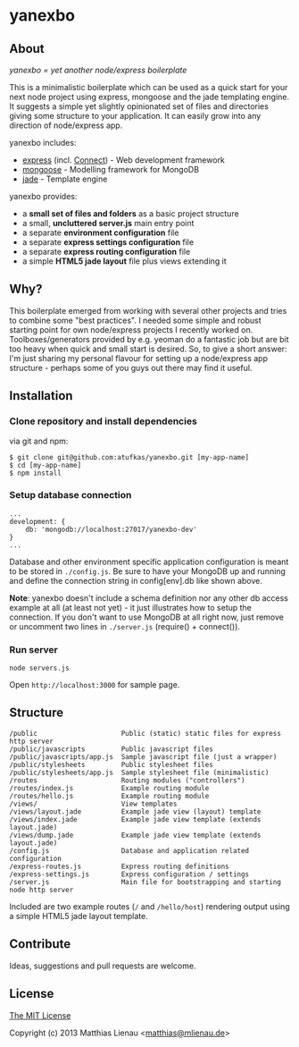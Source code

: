 # yanexbo

## About

_yanexbo = yet another node/express boilerplate_

This is a minimalistic boilerplate which can be used as a quick start for your next node project using express,
mongoose and the jade templating engine. It suggests a simple yet slightly opinionated set of files and directories
giving some structure to your application. It can easily grow into any direction of node/express app.

yanexbo includes:

* [express](https://github.com/visionmedia/express) (incl. [Connect](https://github.com/senchalabs/connect)) - Web development framework
* [mongoose](https://github.com/LearnBoost/mongoose) - Modelling framework for MongoDB
* [jade](https://github.com/visionmedia/jade) - Template engine

yanexbo provides:

* a **small set of files and folders** as a basic project structure
* a small, **uncluttered server.js** main entry point
* a separate **environment configuration** file
* a separate **express settings configuration** file
* a separate **express routing configuration** file
* a simple **HTML5 jade layout** file plus views extending it


## Why?

This boilerplate emerged from working with several other projects and tries to combine some "best practices". I needed
some simple and robust starting point for own node/express projects I recently worked on. Toolboxes/generators provided
by e.g. yeoman do a fantastic job but are bit too heavy when quick and small start is desired. So, to give a
short answer: I'm just sharing my personal flavour for setting up a node/express app structure - perhaps some
of you guys out there may find it useful.

## Installation

### Clone repository and install dependencies

via git and npm:

```
$ git clone git@github.com:atufkas/yanexbo.git [my-app-name]
$ cd [my-app-name]
$ npm install
```

### Setup database connection

```
...
development: {
    db: 'mongodb://localhost:27017/yanexbo-dev'
}
...
```

Database and other environment specific application configuration is meant to be stored in `./config.js`. Be sure to have
your MongoDB up and running and define the connection string in config[env].db like shown above.

**Note**: yanexbo doesn't include a schema definition
nor any other db access example at all (at least not yet) - it just illustrates how to setup the connection.
If you don't want to use MongoDB at all right now, just remove or uncomment two lines in `./server.js` (require() + connect()).

### Run server

```
node servers.js
```

Open `http://localhost:3000` for sample page.

## Structure

```
/public                     Public (static) static files for express http server
/public/javascripts         Public javascript files
/public/javascripts/app.js  Sample javascript file (just a wrapper)
/public/stylesheets         Public stylesheet files
/public/stylesheets/app.js  Sample stylesheet file (minimalistic)
/routes                     Routing modules ("controllers")
/routes/index.js            Example routing module
/routes/hello.js            Example routing module
/views/                     View templates
/views/layout.jade          Example jade view (layout) template
/views/index.jade           Example jade view template (extends layout.jade)
/views/dump.jade            Example jade view template (extends layout.jade)
/config.js                  Database and application related configuration
/express-routes.js          Express routing definitions
/express-settings.js        Express configuration / settings
/server.js                  Main file for bootstrapping and starting node http server
```

Included are two example routes (`/` and `/hello/host`) rendering output using a simple HTML5 jade layout template.

## Contribute

Ideas, suggestions and pull requests are welcome.

## License

[The MIT License](http://opensource.org/licenses/MIT)

Copyright (c) 2013 Matthias Lienau &lt;matthias@mlienau.de&gt;